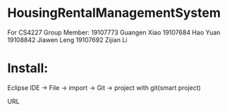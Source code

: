 # HousingRentalManagementSystem
For CS4227
Group Member:
19107773 Guangen Xiao
19107684 Hao Yuan
19108842 Jiawen Leng
19107692 Zijian Li



# Install:
Eclipse IDE -> File -> import -> Git -> project with git(smart project) 

URL



